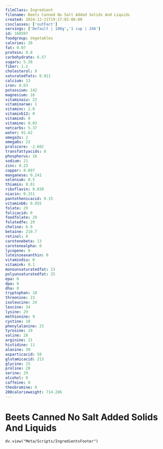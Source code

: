 ```yaml
---
fileClass: Ingredient
filename: Beets Canned No Salt Added Solids And Liquids
created: 2024-12-21T19:27:02-06:00
cssclasses: ['nutFact']
servings: ['Default | 100g','1 cup | 246']
id: 168507
foodgroup: Vegetables
calories: 28
fat: 0.07
protein: 0.8
carbohydrate: 6.57
sugars: 5.38
fiber: 1.2
cholesterol: 0
saturatedfats: 0.011
calcium: 13
iron: 0.63
potassium: 142
magnesium: 16
vitaminaiu: 22
vitaminarae: 1
vitaminc: 2.8
vitaminb12: 0
vitamind: 0
vitamine: 0.03
netcarbs: 5.37
water: 91.62
omega3s: 2
omega6s: 23
pralscore: -2.602
transfattyacids: 0
phosphorus: 16
sodium: 21
zinc: 0.23
copper: 0.097
manganese: 0.241
selenium: 0.5
thiamin: 0.01
riboflavin: 0.038
niacin: 0.151
pantothenicacid: 0.15
vitaminb6: 0.055
folate: 29
folicacid: 0
foodfolate: 29
folatedfe: 29
choline: 6.9
betaine: 219.7
retinol: 0
carotenebeta: 13
carotenealpha: 0
lycopene: 0
luteinzeaxanthin: 0
vitamindiu: 0
vitamink: 0.1
monounsaturatedfat: 13
polyunsaturatedfat: 25
epa: 0
dpa: 0
dha: 0
tryptophan: 10
threonine: 23
isoleucine: 24
leucine: 34
lysine: 29
methionine: 9
cystine: 10
phenylalanine: 23
tyrosine: 19
valine: 28
arginine: 21
histidine: 11
alanine: 30
asparticacid: 58
glutamicacid: 213
glycine: 15
proline: 20
serine: 29
alcohol: 0
caffeine: 0
theobromine: 0
200calorieweight: 714.286
---
```


# Beets Canned No Salt Added Solids And Liquids

```dataviewjs
dv.view("Meta/Scripts/IngredientsFooter")
```